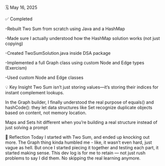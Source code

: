 🗓️ May 16, 2025

✅ Completed

-Rebuilt Two Sum from scratch using Java and a HashMap

-Made sure I actually understood how the HashMap solution works (not just copying)

-Created TwoSumSolution.java inside DSA package

-Implemented a full Graph class using custom Node and Edge types (Exercism)

-Used custom Node and Edge classes

💡 Key Insight
Two Sum isn’t just storing values—it’s storing their indices for instant complement lookups.

In the Graph builder, I finally understood the real purpose of equals() and hashCode(): they let data structures like Set recognize duplicate objects based on content, not memory location.

Maps and Sets hit different when you’re building a real structure instead of just solving a prompt

🤔 Reflection
Today I started with Two Sum, and ended up knocking out more.
The Graph thing kinda humbled me - like, it wasn’t even hard, just vague as hell. But once I started piecing it together and testing each part, it started making sense.
This dev log is for me to retain — not just rush problems to say I did them. No skipping the real learning anymore.
